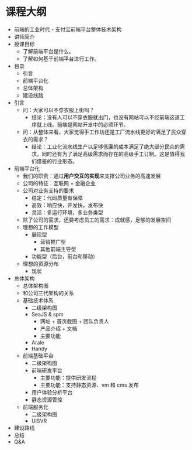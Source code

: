 # 课程大纲

* 前端的工业时代 - 支付宝前端平台整体技术架构
* 讲师简介
* 授课目标
	* 了解前端平台是什么。
	* 了解如何基于前端平台进行工作。
* 目录
	* 引言
	* 前端平台化
	* 总体架构
	* 建设线路
* 引言
	* 问：大家可以不穿衣服上街吗？
		* 结论：没有人可以不穿衣服就出门，也没有网站可以不经前端这道工序就上线。前端是网站开发中的必须环节。
	* 问：从整体来看，大家觉得手工作坊还是工厂流水线更好的满足了民众穿衣的需求？
		* 结论：工业化流水线生产以足够低廉的成本满足了绝大部分民众的需求，同时还有为了满足高级需求而存在的高级手工订制。这是值得我们借鉴的行业形态。
* 前端平台化
	* 我们的职责：通过**用户交互的实现**来支撑公司业务的高速发展
	* 公司的特征：互联网 + 金融企业
	* 公司对业务支持的要求
		* 稳定：代码质量有保障 
		* 高效：响应快，开发快，发布快
		* 灵活：多运行环境，多业务类型
	* 除了公司的需求，还要考虑员工的需求：成就感，足够的发展空间
	* 理想的工作模型
		* 展现型
			* 营销推广型
			* 其他前端主导型
		* 功能型（后台，前台和移动）
	* 理想的资源分布
		* 现状
* 总体架构
	* 总体架构图
	* 和公司三代架构的关系
	* 基础技术体系
		* 二级架构图
		* SeaJS & spm
			* 网址 + 首页截图 + 团队负责人
			* 产品介绍 + 文档
			* 主要功能
		* Arale
		* Handy
	* 前端基础平台
		* 二级架构图
		* 前端研发平台
			* 主要功能：提供研发流程
			* 主要功能：支持静态资源、vm 和 cms 发布
		* 用户体验分析平台
		* 静态资源管控
	* 前端服务化
		* 二级架构图
		* UISVR
* 建设路线
* 总结
* Q&A